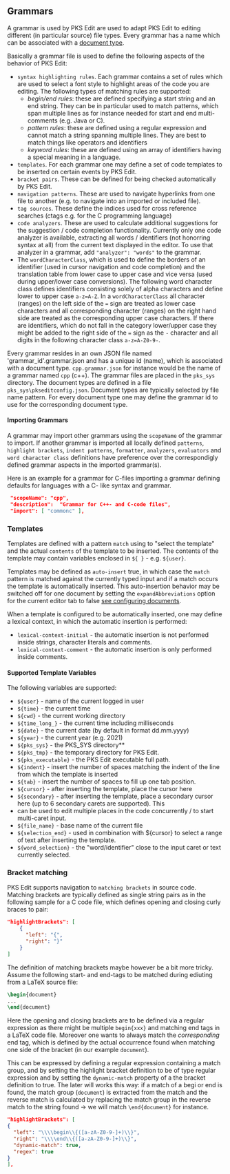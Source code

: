 ## Grammars

A grammar is used by PKS Edit are used to adapt PKS Edit to editing different (in particular source) file types.
Every grammar has a name which can be associated with a [document type](document_types.md). 

Basically a grammar file is used to define the following aspects of the behavior of PKS Edit:

- `syntax highlighting rules`. Each grammar contains a set of rules which are used to select a font style to
  highlight areas of the code you are editing. The following types of matching rules are supported: 
  - _begin/end rules_: these are defined specifying a start string and an end string. They can be in particular used to
    match patterns, which span multiple lines as for instance needed for start and end multi-comments (e.g. Java or C).
  - _pattern rules_: these are defined using a regular expression and cannot match a string spanning multiple lines. They
    are best to match things like operators and identifiers
  - _keyword rules_: these are defined using an array of identifiers having a special meaning in a language.
- `templates`. For each grammar one may define a set of code templates to be inserted on certain events by PKS Edit.
- `bracket pairs`. These can be defined for being checked automatically by PKS Edit.
- `navigation patterns`. These are used to navigate hyperlinks from one file to another (e.g. to navigate into an imported
  or included file).
- `tag sources`. These define the indices used for cross reference searches (ctags e.g. for the C programming language)
- `code analyzers`. These are used to calculate additional suggestions for the suggestion / code completion functionality.
  Currently only one code analyzer is available, extracting all words / identifiers (not honorring syntax at all) from the 
  current text displayed in the editor. To use that analyzer in a grammar, add `"analyzer": "words"` to the grammar.
- The `wordCharacterClass`, which is used to define the borders of an identifier (used in cursor navigation and code completion)
and the translation table from lower case to upper case and vice versa (used during upper/lower case conversions). The following
word character class defines identifiers consisting solely of alpha characters and define lower to upper case `a-z=A-Z`. In a `wordCharacterClass`
all character (ranges) on the left side of the `=` sign are treated as lower case characters and all corresponding character (ranges) on
the right hand side are treated as the corresponding upper case characters. If there are identifiers, which do not fall in the category
lower/upper case they might be added to the right side of the `=` sign as the `-` character and all digits in the following character class `a-z=A-Z0-9-`.

Every grammar resides in an own JSON file named 'grammar_id'.grammar.json and has a unique id (name), which is associated 
with a document type. `cpp.grammar.json` for instance would be the name of a grammar named `cpp` (c++).
The grammar files are placed in the `pks_sys` directory. The document types are defined in a file
`pks_sys\pkseditconfig.json`. Document types are typically selected by file name pattern. For every document type one may
define the grammar id to use for the corresponding document type.

#### Importing Grammars

A grammar may import other grammars using the `scopeName` of the grammar to import. If another grammar is imported all
locally defined `patterns`, `highlight brackets`, `indent patterns`, `formatter`, `analyzers`, `evaluators` and `word character class`
definitions have preference over the correspondigly defined grammar aspects in the imported grammar(s).

Here is an example for a grammar for C-files importing a grammar defining defaults for languages with a C- like syntax
and grammar.

```json
 "scopeName": "cpp",
 "description":  "Grammar for C++- and C-code files",
 "import": [ "commonc" ],
```

### Templates
Templates are defined with a pattern `match` using to "select the template" and the actual `contents` of the template to be inserted. 
The contents of the template may contain variables enclosed in `${ }` - e.g. `${user}`.

Templates may be defined as `auto-insert` true, in which case the `match` pattern is matched against the currently typed input and
if a match occurs the template is automatically inserted. This auto-insertion behavior may be switched off for one document by
setting the `expandAbbreviations` option for the current editor tab to false [see configuring documents](document_types.md#editor_configuration_properties).

When a template is configured to be automatically inserted, one may define a lexical context, in which the automatic insertion
is performed:

- `lexical-context-initial` - the automatic insertion is not performed inside strings, character literals and comments.
- `lexical-context-comment` - the automatic insertion is only performed inside comments.

#### Supported Template Variables
The following variables are supported:

- `${user}` - name of the current logged in user
- `${time}` - the current time
- `${cwd}` - the current working directory
- `${time_long_}` - the current time including milliseconds
- `${date}` - the current date (by default in format dd.mm.yyyy)
- `${year}` - the current year (e.g. 2021)
- `${pks_sys}` - the PKS_SYS directory**
- `${pks_tmp}` - the temporary directory for PKS Edit.
- `${pks_executable}` - the PKS Edit executable full path.
- `${indent}` - insert the number of spaces matching the indent of the line from which the template is inserted
- `${tab}` - insert the number of spaces to fill up one tab position.
- `${cursor}` - after inserting the template, place the cursor here
- `${secondary}` - after inserting the template, place a secondary cursor here (up to 6 secondary carets are supported). This
-    can be used to edit multiple places in the code concurrently / to start multi-caret input.
- `${file_name}` - base name of the current file
- `${selection_end}` - used in combination with ${cursor} to select a range of text after inserting the template.
- `${word_selection}` - the "word/identifier" close to the input caret or text currently selected.

### Bracket matching
PKS Edit supports navigation to `matching brackets` in source code. Matching brackets are typically defined as single
string pairs as in the following sample for a C code file, which defines opening and closing curly braces to pair:

```json
"highlightBrackets": [
    {
      "left": "{",
      "right": "}"
    }
]
```

The definition of matching brackets maybe however be a bit more tricky. Assume the following start- and end-tags
to be matched during ediuting from a LaTeX source file:

```latex
\begin{document} 
...
\end{document} 
``` 
Here the opening and closing brackets are to be defined via a regular expression as there might be multiple `begin{xxx}` and
matching end tags in a LaTeX code file. Moreover one wants to always match the *corresponding* end tag, which is defined by
the actual occurrence found when matching one side of the bracket (in our example `document`).

This can be expressed by defining a regular expression containing a match group, and by setting the highlight bracket definition
to be of type regular expression and by setting the `dynamic-match` property of a the bracket definition to true. The later will
works this way: if a match of a begi or end is found, the match group (`document`) is extracted from the match and the reverse
match is calculated by replacing the match group in the reverse match to the string found -> we will match `\end{document}` for instance.

```json
"highlightBrackets": [
{
  "left": "\\\\begin\\{([a-zA-Z0-9-]+)\\}",
  "right": "\\\\end\\{([a-zA-Z0-9-]+)\\}",
  "dynamic-match": true,
  "regex": true
}
],
```
